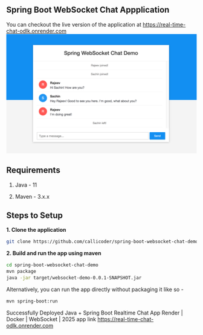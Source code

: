 ## Spring Boot WebSocket Chat Appplication

You can checkout the live version of the application at https://real-time-chat-odlk.onrender.com
![App Screenshot](screenshot.png)

## Requirements

1. Java - 11

2. Maven - 3.x.x

## Steps to Setup

**1. Clone the application**

```bash
git clone https://github.com/callicoder/spring-boot-websocket-chat-demo.git
```

**2. Build and run the app using maven**

```bash
cd spring-boot-websocket-chat-demo
mvn package
java -jar target/websocket-demo-0.0.1-SNAPSHOT.jar
```

Alternatively, you can run the app directly without packaging it like so -

```bash
mvn spring-boot:run
```
Successfully Deployed
Java + Spring Boot Realtime Chat App
Render | Docker | WebSocket | 2025
app link https://real-time-chat-odlk.onrender.com

